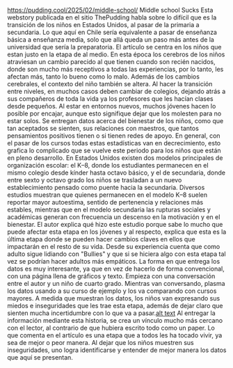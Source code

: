 https://pudding.cool/2025/02/middle-school/ 
Middle school Sucks
Esta webstory publicada en el sitio ThePudding habla sobre lo difícil que es la transición de los niños en Estados Unidos, al pasar de la primaria a secundaria. Lo que aquí en Chile sería equivalente a pasar de enseñanza básica a enseñanza media, solo que allá queda un paso más antes de la universidad que sería la preparatoria. El artículo se centra en los niños que estan justo en la etapa de al medio. 
En esta época los cerebros de los niños atraviesan un cambio parecido al que tienen cuando son recién nacidos, donde son mucho más receptivos a todas las experiencias, por lo tanto, les afectan más, tanto lo bueno como lo malo.
Además de los cambios cerebrales, el contexto del niño también se altera. Al hacer la transición entre niveles, en muchos casos deben cambiar de colegios, dejando atrás a sus compañeros de toda la vida ya los profesores que les hacían clases desde pequeños. Al estar en entornos nuevos, muchos jóvenes hacen lo posible por encajar, aunque esto signifique dejar que los molesten para no estar solos.
Se entregan datos acerca del bienestar de los niños, como que tan aceptados se sienten, sus relaciones con maestros, que tantos pensamientos positivos tienen o si tienen redes de apoyo. En general, con el pasar de los cursos todas estas estadísticas van en decrecimiento, esto grafica lo complicado que se vuelve este periodo para los niños que están en pleno desarrollo.
En Estados Unidos existen dos modelos principales de organización escolar: el K–8, donde los estudiantes permanecen en el mismo colegio desde kínder hasta octavo básico, y el de secundaria, donde entre sexto y octavo grado los niños se trasladan a un nuevo establecimiento pensado como puente hacia la secundaria. Diversos estudios muestran que quienes permanecen en el modelo K–8 suelen reportar mayor autoestima, sentido de pertenencia y relaciones más estables, mientras que en el modelo secundaria las rupturas sociales y académicas generan con frecuencia un descenso en la motivación y en el bienestar.
El autor explica qué hizo este estudio porque sabe lo mucho que puede afectar esta etapa en los jóvenes y al respecto, explica que esta es la última etapa donde se pueden hacer cambios claves en ellos que impactarán en el resto de su vida. Desde su experiencia cuenta que como adulto sigue lidiando con "Bullies" y que si se hiciera algo con esta etapa tal vez se podrían hacer adultos más empáticos.
La forma en que entrega los datos es muy interesante, ya que en vez de hacerlo de forma convencional, con una página llena de gráficos y texto. Empieza con una conversación entre el autor y un niño de cuarto grado. Mientras van conversando, plasma los datos usando a su curso de ejemplo y los va comparando con cursos mayores. A medida que muestran los datos, los niños van expresando sus miedos e inseguridades que les trae esta etapa, además de dejar claro que sienten mucha incertidumbre con lo que va a pasar.[alt text](image.png)
Al entregar la información mediante esta historia, se crea un vínculo mucho más cercano con el lector, al contrario de que hubiera escrito todo como un paper. Lo que comenta en el artículo es una etapa que a todos les ha tocado vivir, ya sea de mejor o peor manera. Al dejar que los niños muestren sus inseguridades, uno logra identificarse y entender de mejor manera los datos que aquí se presentan.